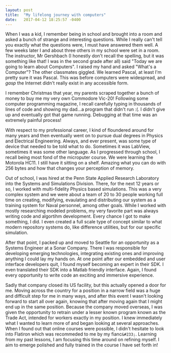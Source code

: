 ```yaml
---
layout: post
title:  "My lifelong journey with computers"
date:   2017-04-12 18:25:57 -0400
---
```



When I was a kid, I remember being in school and brought into a room and asked a bunch of strange and interesting questions.  While I really can't tell you exactly what the questions were, I must have answered them well.  A few weeks later I and about three others in my school were set in a room.  The instructor, Mr Gershbach (I honestly don't recall the spelling, but it was something like that! I was in the second grade after all) said "Today we are going to learn about Computers".  I raised my hand and asked "What's a Computer"? The other classmates giggled.   We learned Pascal, at least I'm pretty sure it was Pascal.  This was before computers were widespread, and *gasp* the Internet didn't really exist in any accessible form.

I remember Christmas that year, my parents scraped together a bunch of money to buy me my very own Commodore Vic-20! Following some computer programming magazine, I recall carefully typing in thousands of lines of code and showing my dad...a program that didn't run :(.  I didn't give up and eventually got that game running. Debugging at that time was an extremely painful process!

With respect to my professional career, I kind of floundered around for many years and then eventually went on to pursue dual degrees in Physics and Electrical Engineering.  Always, and ever present, was some type of device that needed to be told what to do.  Sometimes it was LabView, sometimes it was some other language.  As I progressed through school, I recall being most fond of the microputer course.  We were learning the Motorola HC11.  I still have it sitting on a shelf. Amazing what you can do with 256 bytes and how that changes your perception of memory.

Out of school, I was hired at the Penn State Applied Research Laboratory into the Systems and Simulations Division.  There, for the next 12 years or so, I worked with multi-fidelity Physics based simulations.  This was a very complex system and we were about a team of 20 to 30 people working full time on creating, modifying, evaulating and distributing our system as a training system for Naval personnel, among other goals.  While I worked with mostly researching modeled problems, my very favorite part was always writing code and algortihm development.  Every chance I got to make something, I did.  I even created a full scale type of concept similar to what modern repository systems do, like difference utilities,  but for our specific simulation.  

After that point, I packed up and moved to Seattle for an opportunity as a Systems Engineer at a Sonar Company.  There I was responsible for developing emerging technologies, integrating existing ones and improving anything I could lay my hands on.  At one point after our embedded and user interface developers quit, I found myself becoming an expert in their SDK.  I even translated their SDK into a Matlab friendly interface.  Again, I found every opportunity to write code an exciting and immersive experience. 

Sadly that company closed its US facility, but this actually opened a door for me.  Moving across the country for a position in a narrow field was a huge and difficult step for me in many ways, and after this event I wasn't looking forward to start all over again, knowing that after moving again that I might end up in the same position. Because the company moved overseas, I was given the opportunity to retrain under a lesser known program known as the Trade Act, intended for workers exactly in my position.  I knew immediately what I wanted to learn more of and began looking at several approaches.  When I found out that online courses were possible, I didn't hesitate to look into Flatiron which was recommeded to me by my fianc`&#233;`.  Learning from my past lessons, I am focusing this time around on refining myself.  I aim to emerge polished and fully trained in the course I have set forth in!
